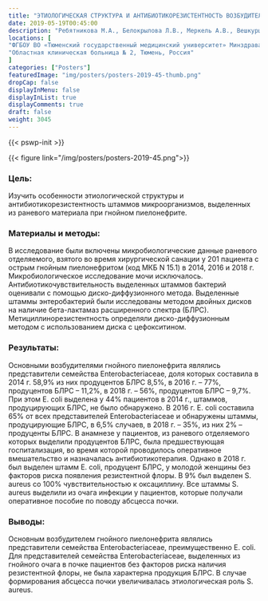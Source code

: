 ```yaml
---
title: "ЭТИОЛОГИЧЕСКАЯ СТРУКТУРА И АНТИБИОТИКОРЕЗИСТЕНТНОСТЬ ВОЗБУДИТЕЛЕЙ ГНОЙНОГО ПИЕЛОНЕФРИТА"
date: 2019-05-19T00:45:00
description: "Ребятникова М.А., Белокрылова Л.В., Меркель А.В., Вешкурцева И.М."
locations: [
"ФГБОУ ВО «Тюменский государственный медицинский университет» Минздрава России, Тюмень, Россия",
"Областная клиническая больница № 2, Тюмень, Россия"
]
categories: ["Posters"]
featuredImage: "img/posters/posters-2019-45-thumb.png"
dropCap: false
displayInMenu: false
displayInList: true
displayComments: true
draft: false
weight: 3045
---
```



{{< pswp-init >}}

{{< figure link="/img/posters/posters-2019-45.png">}}


### Цель:

Изучить особенности этиологической структуры и антибиотикорезистентность штаммов микроорганизмов, выделенных из раневого материала при гнойном пиелонефрите.

### Материалы и методы: 

В исследование были включены микробиологические данные раневого отделяемого, взятого во время хирургической санации у 201 пациента с острым гнойным пиелонефритом (код МКБ N 15.1) в 2014, 2016 и 2018 г. Микробиологическое исследование мочи исключалось. Антибиотикочувствительность выделенных штаммов бактерий оценивали с помощью диско-диффузионного метода. Выделенные штаммы энтеробактерий были исследованы методом двойных дисков на наличие бета-лактамаз расширенного спектра (БЛРС). Метициллинорезистентность определяли диско-диффузионным методом с использованием диска с цефокситином.

### Результаты: 

Основными возбудителями гнойного пиелонефрита являлись представители семейства Enterobacteriaceae, доля которых составила в 2014 г. 58,9% из них продуцентов БЛРС 8,5%, в 2016 г. – 77%, продуцентов БЛРС – 11,2%, в 2018 г. – 56%, продуцентов БЛРС – 9,7%. При этом E. coli выделена у 44% пациентов в 2014 г., штаммов, продуцирующих БЛРС, не было обнаружено. В 2016 г. E. coli составила 65% от всех представителей Enterobacteriaceae и обнаружены штаммы, продуцирующие БЛРС, в 6,5% случаев, в 2018 г. – 35%, из них 2% – продуценты БЛРС. В анамнезе у пациентов, из раневого отделяемого которых выделили продуцентов БЛРС, была предшествующая госпитализация, во время которой проводилось оперативное вмешательство и назначалась антибиотикотерапия. Однако в 2018 г. был выделен штамм E. coli, продуцент БЛРС, у молодой женщины без факторов риска появления резистентной флоры. В 9% был выделен S. aureus со 100% чувствительностью к оксациллину. Все штаммы S. aureus выделили из очага инфекции у пациентов, которые получали оперативное пособие по поводу абсцесса почки.

### Выводы: 

Основным возбудителем гнойного пиелонефрита являлись представители семейства Enterobacteriaceae, преимущественно E. coli. Для представителей семейства Enterobacteriaceae, выделенных из гнойного очага в почке пациентов без факторов риска наличия резистентной флоры, не была характерна продукция БЛРС. В случае формирования абсцесса почки увеличивалась этиологическая роль S. aureus.